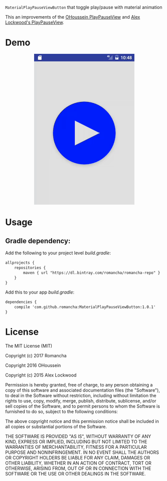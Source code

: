 `MaterialPlayPauseViewButton` that toggle play/pause with material animation

This an improvements of the [OHoussein PlayPauseView](https://github.com/OHoussein/android-material-play-pause-view) and [Alex Lockwood's PlayPauseView](https://github.com/alexjlockwood/material-pause-play-animation).

# Demo
<div  align="center">    
<img src="https://raw.githubusercontent.com/Romancha/android-material-play-pause-view-button/master/media/demo.gif" alt="demo" align=center />
</div>

# Usage

## Gradle dependency:
Add the following to your project level <i>build.gradle</i>:
```
allprojects {
    repositories {
        maven { url "https://dl.bintray.com/romancha/romancha-repo" }
    }
}
```
Add this to your app <i>build.gradle</i>:
```
dependencies {
    compile 'com.github.romancha:MaterialPlayPauseViewButton:1.0.1'
}
```


 
 
# License

The MIT License (MIT)

Copyright (c) 2017 Romancha

Copyright 2016 OHoussein

Copyright (c) 2015 Alex Lockwood

Permission is hereby granted, free of charge, to any person obtaining a copy of this software and associated documentation files (the "Software"), to deal in the Software without restriction, including without limitation the rights to use, copy, modify, merge, publish, distribute, sublicense, and/or sell copies of the Software, and to permit persons to whom the Software is furnished to do so, subject to the following conditions:

The above copyright notice and this permission notice shall be included in all copies or substantial portions of the Software.

THE SOFTWARE IS PROVIDED "AS IS", WITHOUT WARRANTY OF ANY KIND, EXPRESS OR IMPLIED, INCLUDING BUT NOT LIMITED TO THE WARRANTIES OF MERCHANTABILITY, FITNESS FOR A PARTICULAR PURPOSE AND NONINFRINGEMENT. IN NO EVENT SHALL THE AUTHORS OR COPYRIGHT HOLDERS BE LIABLE FOR ANY CLAIM, DAMAGES OR OTHER LIABILITY, WHETHER IN AN ACTION OF CONTRACT, TORT OR OTHERWISE, ARISING FROM, OUT OF OR IN CONNECTION WITH THE SOFTWARE OR THE USE OR OTHER DEALINGS IN THE SOFTWARE.

